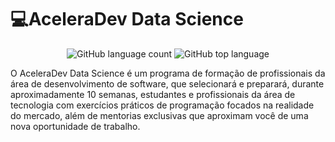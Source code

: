 # 💻AceleraDev Data Science

<p align="center">
     <img alt="GitHub language count" src="https://img.shields.io/github/languages/count/OLucasAlves/aceleradev_data_science" />
     <img alt="GitHub top language" src="https://img.shields.io/github/languages/top/OLucasAlves/aceleradev_data_science" />

O AceleraDev Data Science é um programa de formação de profissionais da área de desenvolvimento de software, que selecionará e preparará, durante aproximadamente 10 semanas, estudantes e profissionais da área de tecnologia com exercícios práticos de programação focados na realidade do mercado, além de mentorias exclusivas que aproximam você de uma nova oportunidade de trabalho. 
